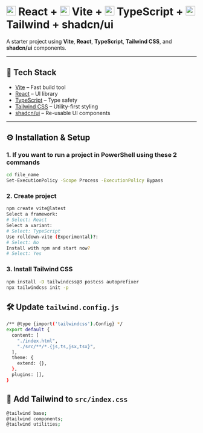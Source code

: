 # <img src="https://upload.wikimedia.org/wikipedia/commons/a/a7/React-icon.svg" alt="React Logo" width="25" /> React + <img src="https://vitejs.dev/logo.svg" alt="Vite Logo" width="25" /> Vite + <img src="https://raw.githubusercontent.com/remojansen/logo.ts/master/ts.png" alt="TypeScript Logo" width="25" /> TypeScript + <img src="https://upload.wikimedia.org/wikipedia/commons/d/d5/Tailwind_CSS_Logo.svg" alt="Tailwind CSS Logo" width="25" /> Tailwind + shadcn/ui

A starter project using **Vite**, **React**, **TypeScript**, **Tailwind CSS**, and **shadcn/ui** components.

---

## 🚀 Tech Stack

- [Vite](https://vitejs.dev/) – Fast build tool  
- [React](https://reactjs.org/) – UI library  
- [TypeScript](https://www.typescriptlang.org/) – Type safety  
- [Tailwind CSS](https://tailwindcss.com/) – Utility-first styling  
- [shadcn/ui](https://ui.shadcn.com/) – Re-usable UI components  

---

## ⚙️ Installation & Setup

### 1. If you want to run a project in PowerShell using these 2 commands
```bash
cd file_name
Set-ExecutionPolicy -Scope Process -ExecutionPolicy Bypass
```

### 2. Create project

```bash
npm create vite@latest
Select a framework:
# Select: React
Select a variant:
# Select: TypeScript
Use rolldown-vite (Experimental)?:
# Select: No
Install with npm and start now?
# Select: Yes
```

### 3. Install Tailwind CSS
```bash
npm install -D tailwindcss@3 postcss autoprefixer
npx tailwindcss init -p
```
## 🛠 Update `tailwind.config.js`
```bash
/** @type {import('tailwindcss').Config} */
export default {
  content: [
    "./index.html",
    "./src/**/*.{js,ts,jsx,tsx}",
  ],
  theme: {
    extend: {},
  },
  plugins: [],
}
```

## 🎨 Add Tailwind to `src/index.css`
```bash
@tailwind base;
@tailwind components;
@tailwind utilities;
```
